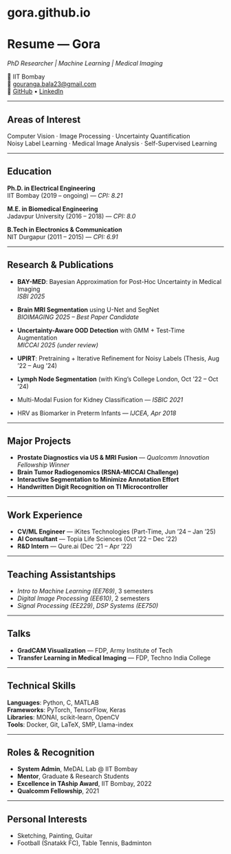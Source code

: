 # gora.github.io
# Resume — Gora  
_PhD Researcher | Machine Learning | Medical Imaging_

📍 IIT Bombay  
📧 gouranga.bala23@gmail.com  
🔗 [GitHub](https://github.com/AnGoraGou) • [LinkedIn](https://www.linkedin.com/in/gouranga-bala-5871b8191)

---

## Areas of Interest  
Computer Vision · Image Processing · Uncertainty Quantification  
Noisy Label Learning · Medical Image Analysis · Self-Supervised Learning

---

## Education  

**Ph.D. in Electrical Engineering**  
IIT Bombay (2019 – ongoing) — _CPI: 8.21_

**M.E. in Biomedical Engineering**  
Jadavpur University (2016 – 2018) — _CPI: 8.0_

**B.Tech in Electronics & Communication**  
NIT Durgapur (2011 – 2015) — _CPI: 6.91_

---

## Research & Publications  

- **BAY-MED**: Bayesian Approximation for Post-Hoc Uncertainty in Medical Imaging  
  _ISBI 2025_

- **Brain MRI Segmentation** using U-Net and SegNet  
  _BIOIMAGING 2025 – Best Paper Candidate_

- **Uncertainty-Aware OOD Detection** with GMM + Test-Time Augmentation  
  _MICCAI 2025 (under review)_

- **UPIRT**: Pretraining + Iterative Refinement for Noisy Labels (Thesis, Aug ’22 – Aug ’24)

- **Lymph Node Segmentation** (with King’s College London, Oct ’22 – Oct ’24)

- Multi-Modal Fusion for Kidney Classification — _ISBIC 2021_

- HRV as Biomarker in Preterm Infants — _IJCEA, Apr 2018_

---

## Major Projects  

- **Prostate Diagnostics via US & MRI Fusion** — _Qualcomm Innovation Fellowship Winner_  
- **Brain Tumor Radiogenomics (RSNA-MICCAI Challenge)**  
- **Interactive Segmentation to Minimize Annotation Effort**  
- **Handwritten Digit Recognition on TI Microcontroller**

---

## Work Experience  

- **CV/ML Engineer** — iKites Technologies (Part-Time, Jun ’24 – Jan ’25)  
- **AI Consultant** — Topia Life Sciences (Oct ’22 – Dec ’22)  
- **R&D Intern** — Qure.ai (Dec ’21 – Apr ’22)

---

## Teaching Assistantships  

- _Intro to Machine Learning (EE769)_, 3 semesters  
- _Digital Image Processing (EE610)_, 2 semesters  
- _Signal Processing (EE229)_, _DSP Systems (EE750)_

---

## Talks  

- **GradCAM Visualization** — FDP, Army Institute of Tech  
- **Transfer Learning in Medical Imaging** — FDP, Techno India College

---

## Technical Skills  

**Languages**: Python, C, MATLAB  
**Frameworks**: PyTorch, TensorFlow, Keras  
**Libraries**: MONAI, scikit-learn, OpenCV  
**Tools**: Docker, Git, LaTeX, SMP, Llama-index  

---

## Roles & Recognition  

- **System Admin**, MeDAL Lab @ IIT Bombay  
- **Mentor**, Graduate & Research Students  
- **Excellence in TAship Award**, IIT Bombay, 2022  
- **Qualcomm Fellowship**, 2021

---

## Personal Interests  

- Sketching, Painting, Guitar  
- Football (Snatakk FC), Table Tennis, Badminton  
